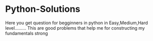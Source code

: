 # Python-Solutions
Here you get question for begginners in python in Easy,Medium,Hard level.........
This are good problems that help me for constructing my fundamentals strong
